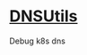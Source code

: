 # [DNSUtils](https://kubernetes.io/docs/tasks/administer-cluster/dns-debugging-resolution/)

Debug k8s dns
